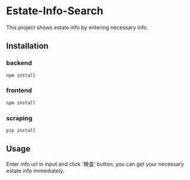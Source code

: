 # Estate-Info-Search

This project shows estate info by entering necessary info.

## Installation

### backend
```bash
npm install
```

### frontend
```bash
npm install
```

### scraping
```bash
pip install
```

## Usage
Enter info url in input and click '検査' button, you can get your necessary estate info immediately.
